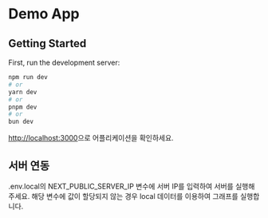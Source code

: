 # Demo App

## Getting Started

First, run the development server:

```bash
npm run dev
# or
yarn dev
# or
pnpm dev
# or
bun dev
```

[http://localhost:3000](http://localhost:3000)으로 어플리케이션을 확인하세요.

## 서버 연동

.env.local의 NEXT_PUBLIC_SERVER_IP 변수에 서버 IP를 입력하여 서버를 실행해 주세요. 해당 변수에 값이 할당되지 않는 경우 local 데이터를 이용하여 그래프를 실행합니다.
